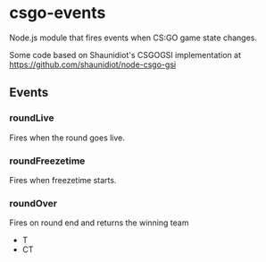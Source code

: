 # csgo-events
Node.js module that fires events when CS:GO game state changes.

Some code based on Shaunidiot's CSGOGSI implementation at https://github.com/shaunidiot/node-csgo-gsi

## Events

### roundLive
Fires when the round goes live.

### roundFreezetime
Fires when freezetime starts.

### roundOver
Fires on round end and returns the winning team
- T
- CT
